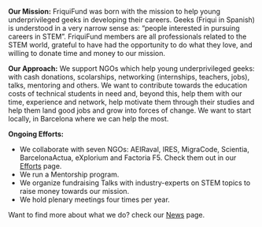 **Our Mission:** FriquiFund was born with the mission to help young underprivileged geeks in developing their careers. Geeks (Friqui in Spanish) is understood in a very narrow sense as: “people interested in pursuing careers in STEM”. FriquiFund members are all professionals related to the STEM world, grateful to have had the opportunity to do what they love, and willing to donate time and money to our mission.

**Our Approach:** We support NGOs which help young underprivileged geeks: with cash donations, scolarships, networking (internships, teachers, jobs), talks, mentoring and others. We want to contribute towards the education costs of technical students in need and, beyond this, help them with our time, experience and network, help motivate them through their studies and help them land good jobs and grow into forces of change. We want to start locally, in Barcelona where we can help the most.

**Ongoing Efforts:**

- We collaborate with seven NGOs: AEIRaval, IRES, MigraCode, Scientia, BarcelonaActua, eXplorium and Factoria F5. Check them out in our [Efforts](efforts.html) page.
- We run a Mentorship program.
- We organize fundraising Talks with industry-experts on STEM topics to raise money towards our mission.
- We hold plenary meetings four times per year.

Want to find more about what we do? check our [News](news.html) page.


